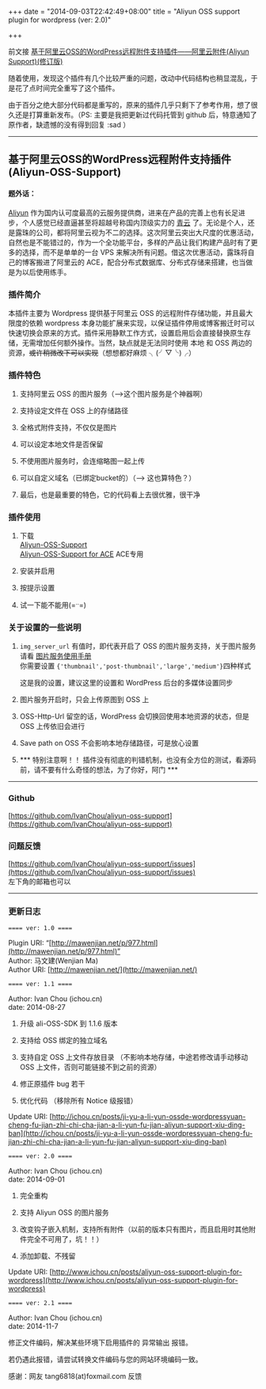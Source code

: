 +++
date = "2014-09-03T22:42:49+08:00"
title = "Aliyun OSS support plugin for wordpress (ver: 2.0)"

+++

前文接 [基于阿里云OSS的WordPress远程附件支持插件——阿里云附件(Aliyun Support)(修订版)](http://ichou.cn/posts/ji-yu-a-li-yun-ossde-wordpressyuan-cheng-fu-jian-zhi-chi-cha-jian-a-li-yun-fu-jian-aliyun-support-xiu-ding-ban)

随着使用，发现这个插件有几个比较严重的问题，改动中代码结构也稍显混乱，于是花了点时间完全重写了这个插件。

由于百分之绝大部分代码都是重写的，原来的插件几乎只剩下了参考作用，想了很久还是打算重新发布。（PS: 主要是我把更新过代码托管到 github 后，特意通知了原作者，缺遗憾的没有得到回复 :sad ）

* * *

## 基于阿里云OSS的WordPress远程附件支持插件 (Aliyun-OSS-Support)

#### 题外话：

[Aliyun](http://www.aliyun.com/) 作为国内认可度最高的云服务提供商，进来在产品的完善上也有长足进步，个人感觉已经直逼甚至将超越号称国内顶级实力的 [青云](https://www.qingcloud.com/) 了。无论是个人，还是露珠的公司，都将阿里云视为不二的选择。这次阿里云突出大尺度的优惠活动，自然也是不能错过的，作为一个全功能平台，多样的产品让我们构建产品时有了更多的选择，而不是单单的一台 VPS 来解决所有问题。借这次优惠活动，露珠将自己的博客搬进了阿里云的 ACE，配合分布式数据库、分布式存储来搭建，也当做是为以后使用练手。

### 插件简介

本插件主要为 Wordpress 提供基于阿里云 OSS 的远程附件存储功能，并且最大限度的依赖 wordpress 本身功能扩展来实现，以保证插件停用或博客搬迁时可以快速切换会原来的方式。插件采用静默工作方式，设置启用后会直接替换原生存储，无需增加任何额外操作。当然，缺点就是无法同时使用 本地 和 OSS 两边的资源，<del>或许稍微改下可以实现</del>（想想都好麻烦 ╮(╯▽╰)╭）

### 插件特色

1.  支持阿里云 OSS 的图片服务（—>这个图片服务是个神器啊）  

2.  支持设定文件在 OSS 上的存储路径  

3.  全格式附件支持，不仅仅是图片  

4.  可以设定本地文件是否保留  

5.  不使用图片服务时，会连缩略图一起上传  

6.  可以自定义域名（已绑定bucket的）（—> 这也算特色？）  

7.  最后，也是最重要的特色，它的代码看上去很优雅，很干净

### 插件使用

1.  下载  
    [Aliyun-OSS-Support](https://github.com/IvanChou/aliyun-oss-support/archive/master.zip)  
    [Aliyun-OSS-Support for ACE](https://github.com/IvanChou/aliyun-oss-support/archive/Aliyun-ACE.zip) ACE专用  

2.  安装并启用  

3.  按提示设置  

4.  试一下能不能用(=<sup>‥</sup>=)

### 关于设置的一些说明

1.  `img_server_url` 有值时，即代表开启了 OSS 的图片服务支持，关于图片服务请看 [图片服务使用手册](http://help.aliyun.com/view/11108271_13510461.html?spm=5176.383663.9.11.ax1FI3)  
    你需要设置 `{'thumbnail','post-thumbnail','large','medium'}`四种样式  

    这是我的设置，建议这里的设置和 WordPress 后台的多媒体设置同步  

2.  图片服务开启时，只会上传原图到 OSS 上  

3.  OSS-Http-Url 留空的话，WordPress 会切换回使用本地资源的状态，但是 OSS 上传依旧会进行  

4.  Save path on OSS 不会影响本地存储路径，可是放心设置  

5.  *** 特别注意啊！！ 插件没有彻底的判错机制，也没有全方位的测试，看源码前，请不要有什么奇怪的想法，为了你好，阿门 ***

* * *

### Github

[https://github.com/IvanChou/aliyun-oss-support](https://github.com/IvanChou/aliyun-oss-support)

### 问题反馈

[https://github.com/IvanChou/aliyun-oss-support/issues](https://github.com/IvanChou/aliyun-oss-support/issues)  
左下角的邮箱也可以

* * *

### 更新日志

    ==== ver: 1.0 ====

Plugin URI: “[http://mawenjian.net/p/977.html](http://mawenjian.net/p/977.html)”  
Author: 马文建(Wenjian Ma)  
Author URI: [http://mawenjian.net/](http://mawenjian.net/)

    ==== ver: 1.1 ====

Author: Ivan Chou (ichou.cn)  
date: 2014-08-27

1.  升级 ali-OSS-SDK 到 1.1.6 版本  

2.  支持给 OSS 绑定的独立域名  

3.  支持自定 OSS 上文件存放目录 （不影响本地存储，中途若修改请手动移动 OSS 上文件，否则可能链接不到之前的资源）  

4.  修正原插件 bug 若干  

5.  优化代码 （移除所有 Notice 级报错）

Update URI: [http://ichou.cn/posts/ji-yu-a-li-yun-ossde-wordpressyuan-cheng-fu-jian-zhi-chi-cha-jian-a-li-yun-fu-jian-aliyun-support-xiu-ding-ban](http://ichou.cn/posts/ji-yu-a-li-yun-ossde-wordpressyuan-cheng-fu-jian-zhi-chi-cha-jian-a-li-yun-fu-jian-aliyun-support-xiu-ding-ban)

    ==== ver: 2.0 ====

Author: Ivan Chou (ichou.cn)  
date: 2014-09-01

1.  完全重构  

2.  支持 Aliyun OSS 的图片服务  

3.  改变钩子嵌入机制，支持所有附件（以前的版本只有图片，而且启用时其他附件完全不可用了，坑！！）  

4.  添加卸载、不残留

Update URI: [http://www.ichou.cn/posts/aliyun-oss-support-plugin-for-wordpress](http://www.ichou.cn/posts/aliyun-oss-support-plugin-for-wordpress)

    ==== ver: 2.1 ====

Author: Ivan Chou (ichou.cn)  
date: 2014-11-7

修正文件编码，解决某些环境下启用插件的 异常输出 报错。

若仍遇此报错，请尝试转换文件编码与您的网站环境编码一致。

感谢：网友 tang6818(at)foxmail.com 反馈
